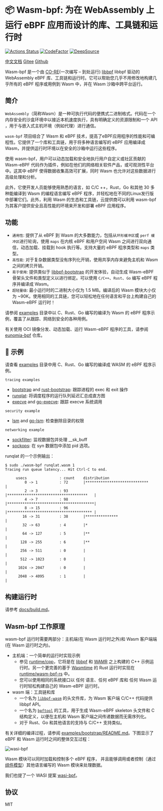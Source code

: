 # 📦 Wasm-bpf: 为在 WebAssembly 上运行 eBPF 应用而设计的库、工具链和运行时

[![Actions Status](https://github.com/eunomia-bpf/wasm-bpf/workflows/Ubuntu/badge.svg)](https://github.com/eunomia-bpf/wasm-bpf/actions)
[![CodeFactor](https://www.codefactor.io/repository/github/eunomia-bpf/wasm-bpf/badge)](https://www.codefactor.io/repository/github/eunomia-bpf/wasm-bpf)
[![DeepSource](https://deepsource.io/gh/eunomia-bpf/wasm-bpf.svg/?label=active+issues&show_trend=true&token=rcSI3J1-gpwLIgZWtKZC-N6C)](https://deepsource.io/gh/eunomia-bpf/wasm-bpf/?ref=repository-badge)

[中文文档](README_zh.md) [Gitee](https://gitee.com/eunomia-bpf/wasm-bpf) [Github](https://github.com/eunomia-bpf/wasm-bpf)

Wasm-bpf 是一个由 [CO-RE](https://facebookmicrosites.github.io/bpf/blog/2020/02/19/bpf-portability-and-co-re.html)(一次编写 – 到处运行) [libbpf](https://github.com/libbpf/libbpf) libbpf 驱动的 WebAssembly eBPF 库、工具链和运行时。它可以帮助您几乎不用修改地构建几乎所有的 eBPF 程序或用例到 Wasm 中，并在 Wasm 沙箱中跨平台运行。

## 简介

`WebAssembly`（简称Wasm）是一种可执行代码的便携式二进制格式。代码在一个内存安全的沙盒环境中以接近本机速度执行，具有明确定义的资源限制和一个 API ，用于与嵌入式主机环境（例如代理）进行通信。

`wasm-bpf` 项目结合了 Wasm 和 eBPF 技术，提高了eBPF应用程序的性能和可编程性。它提供了一个库和工具链，用于将多种语言编写的 eBPF 应用编译成 Wasm，并提供运行时环境以在安全的沙箱中运行这些程序。

使用 wasm-bpf，用户可以动态加载和安全地执行用户自定义或社区贡献的 Wasm-eBPF 代码作为插件，例如在他们的网络相关软件产品，或可观测性平台中。这其中 eBPF 使得数据收集高效可扩展，同时 Wasm 也允许对这些数据进行高级处理和分析。

此外，它使开发人员能够使用熟悉的语言，如 C/C ++，Rust，Go 和其他 30 多种能编译到 Wasm 的编程语言编写 eBPF 程序，并轻松地在不同的Linux发行版中部署它们。此外，利用 Wasm 的生态和工具链，云提供商可以利用 wasm-bpf 为其客户提供安全且高性能的环境来开发和部署 eBPF 应用程序。

## 功能

- `通用性`: 提供了从 eBPF 到 Wasm 的大多数能力，包括从`环形缓冲区`或 `perf 缓冲区`进行轮询，使用 `maps` 在内核 eBPF 和用户空间 Wasm 之间进行双向通信，动态加载、挂载到 hook 执行等。支持大量的 eBPF 程序类型和 `maps` 类型。
- `高性能`: 对于复杂数据类型没有序列化开销，使用共享内存来避免主机和 Wasm 之间的拷贝开销。
- `易于使用`: 提供类似于 [libbpf-bootstrap](https://github.com/libbpf/libbpf-bootstrap) 的开发体验，自动生成 Wasm-eBPF 骨架头文件和类型定义以进行绑定。可以使用 `C/C++`、`Rust`、`Go` 编写 eBPF 程序并编译成 Wasm。
- `超轻量级`: 最小运行时的二进制大小仅为 1.5 MB。编译后的 Wasm 模块大小仅为 ~90K。使用相同的工具链，您可以轻松地在任何语言和平台上构建自己的 Wasm-eBPF 运行时！

请参阅 [examples](https://github.com/eunomia-bpf/wasm-bpf/tree/main/examples) 目录中以 C、Rust、Go 编写的编译为 Wasm 的 eBPF 程序示例，覆盖了从跟踪、网络到安全的各种用例。

有关使用 OCI 镜像分发、动态加载、运行 Wasm-eBPF 程序的工具，请参阅 [eunomia-bpf](https://github.com/eunomia-bpf/eunomia-bpf) 仓库。

## 🔨 示例

请查看 [examples](https://github.com/eunomia-bpf/wasm-bpf/tree/main/examples) 目录中用 C、Rust、Go 编写的编译成 WASM 的 eBPF 程序示例。

`tracing examples`

- [bootstrap](https://github.com/eunomia-bpf/wasm-bpf/tree/main/examples/bootstrap) and [rust-bootstrap](https://github.com/eunomia-bpf/wasm-bpf/tree/main/examples/rust-bootstrap): 跟踪进程的 exec 和 exit 操作
- [runqlat](https://github.com/eunomia-bpf/wasm-bpf/tree/main/examples/runqlat): 将调度程序的运行队列延迟汇总成直方图
- [execve](https://github.com/eunomia-bpf/wasm-bpf/tree/main/examples/execve) and [go-execve](https://github.com/eunomia-bpf/wasm-bpf/tree/main/examples/go-execve): 跟踪 execve 系统调用

`security example`
- [lsm](https://github.com/eunomia-bpf/wasm-bpf/tree/main/examples/lsm) and  [go-lsm](https://github.com/eunomia-bpf/wasm-bpf/tree/main/examples/go-lsm): 检查删除目录的权限

`networking example`
- [sockfilter](https://github.com/eunomia-bpf/wasm-bpf/tree/main/examples/sockfilter): 监视数据包并处理 __sk_buff
- [sockops](https://github.com/eunomia-bpf/wasm-bpf/tree/main/examples/sockops): 在 syn 数据包中添加 pid 选项。

runqlat 的一个示例输出：

```console
$ sudo ./wasm-bpf runqlat.wasm 1
Tracing run queue latency... Hit Ctrl-C to end.

     usecs               : count    distribution
         0 -> 1          : 72       |*****************************           |
         2 -> 3          : 93       |*************************************   |
         4 -> 7          : 98       |****************************************|
         8 -> 15         : 96       |*************************************** |
        16 -> 31         : 38       |***************                         |
        32 -> 63         : 4        |*                                       |
        64 -> 127        : 5        |**                                      |
       128 -> 255        : 6        |**                                      |
       256 -> 511        : 0        |                                        |
       512 -> 1023       : 0        |                                        |
      1024 -> 2047       : 0        |                                        |
      2048 -> 4095       : 1        |                                        |
```

## 构建运行时

请参考 [docs/build.md](https://github.com/eunomia-bpf/wasm-bpf/tree/main/docs/build.md)。

## Wasm-bpf 工作原理

wasm-bpf 运行时需要两部分：主机端(在 Wasm 运行时之外)和 Wasm 客户端端(在 Wasm 运行时之内)。

- 主机端：一个简单的运行时实现示例
  - 参见 [runtime/cpp](https://github.com/eunomia-bpf/wasm-bpf/tree/main/runtime/cpp)，它将是在 [libbpf](https://github.com/libbpf/libbpf) 和 [WAMR](https://github.com/bytecodealliance/wasm-micro-runtime) 之上构建的 C++ 示例运行时。另一个更完善的基于 [Wasmtime](https://github.com/bytecodealliance/wasmtime) 的 Rust 运行时实现在 [runtime/wasm-bpf-rs](https://github.com/eunomia-bpf/wasm-bpf/tree/main/runtime/wasm-bpf-rs) 中。
  - 您可以使用相同的系统接口以 任何 语言、任何 eBPF 库和 任何 Wasm 运行时轻松构建自己的 Wasm-eBPF 运行时。
- wasm 端：工具链和库
  - 一个名为 [`libbpf-wasm`](https://github.com/eunomia-bpf/wasm-bpf/tree/main/wasm-sdk/c/libbpf-wasm.h) 的头文件库，为 Wasm 客户端 C/C++ 代码提供 libbpf API。
  - 一个名为 [`bpftool`](https://github.com/eunomia-bpf/bpftool/tree/wasm-bpftool) 的工具，用于生成 Wasm-eBPF skeleton 头文件和 C 结构定义，以便在主机和 Wasm 客户端之间传递数据而无需序列化。
  - 对于 Rust、Go 和其他语言的支持与 C/C++ 支持类似。

有关详细的编译过程，请参阅 [examples/bootstrap/README.md](https://github.com/eunomia-bpf/wasm-bpf/tree/main/examples/bootstrap/README.md)。下图显示了 eBPF 和 Wasm 运行时之间的整体交互过程：

![wasi-bpf](https://github.com/eunomia-bpf/wasm-bpf/tree/main/docs/wasm-bpf-no-bcc.png)

Wasm 模块可以同时加载和控制多个 eBPF 程序， 并且能够调用或者控制（通过[组件模型](https://github.com/WebAssembly/component-model)）其他语言编写的 Wasm 模块来处理数据。

我们也提了一个 WASI 提案 [wasi-bpf](https://github.com/WebAssembly/WASI/issues/513)。

## 协议

MIT
